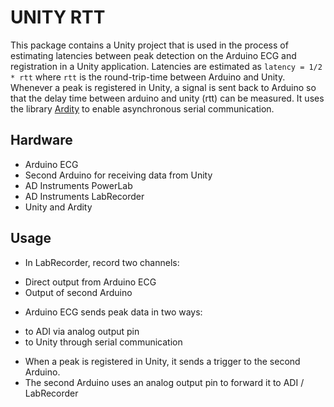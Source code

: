 # UNITY RTT

This package contains a Unity project that is used in the process of estimating latencies between peak detection on the Arduino ECG and registration in a Unity application. Latencies are estimated as `latency = 1/2 * rtt` where `rtt` is the round-trip-time between Arduino and Unity. Whenever a peak is registered in Unity, a signal is sent back to Arduino so that the delay time between arduino and unity (rtt) can be measured. It uses the library [Ardity](https://github.com/dwilches/Ardity) to enable asynchronous serial communication.

## Hardware
- Arduino ECG 
- Second Arduino for receiving data from Unity
- AD Instruments PowerLab
- AD Instruments LabRecorder
- Unity and Ardity

## Usage

* In LabRecorder, record two channels: 
- Direct output from Arduino ECG
- Output of second Arduino 
* Arduino ECG sends peak data in two ways:
- to ADI via analog output pin
- to Unity through serial communication
* When a peak is registered in Unity, it sends a trigger to the second Arduino.
* The second Arduino uses an analog output pin to forward it to ADI / LabRecorder